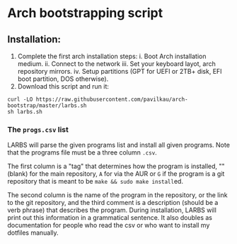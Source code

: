 # Arch bootstrapping script

## Installation:
1. Complete the first arch installation steps:
  i. Boot Arch installation medium.
  ii. Connect to the network
  iii. Set your keyboard layot, arch repository mirrors.
  iv. Setup partitions (GPT for UEFI or 2TB+ disk, EFI boot partition, DOS otherwise).
2. Download this script and run it:
```
curl -LO https://raw.githubusercontent.com/pavilkau/arch-bootstrap/master/larbs.sh
sh larbs.sh
```

### The `progs.csv` list

LARBS will parse the given programs list and install all given programs. Note
that the programs file must be a three column `.csv`.

The first column is a "tag" that determines how the program is installed, ""
(blank) for the main repository, `A` for via the AUR or `G` if the program is a
git repository that is meant to be `make && sudo make install`ed.

The second column is the name of the program in the repository, or the link to
the git repository, and the third comment is a description (should be a verb
phrase) that describes the program. During installation, LARBS will print out
this information in a grammatical sentence. It also doubles as documentation
for people who read the csv or who want to install my dotfiles manually.

